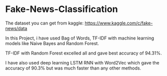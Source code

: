# Fake-News-Classification

The dataset you can get from kaggle: https://www.kaggle.com/c/fake-news/data

In this Project, i have used Bag of Words, TF-IDF with machine learning models like Naive Bayes and Random Forest.

TF-IDF with Random Forest excelled all and gave best accuracy of 94.31%. 

I have also used deep learning LSTM RNN with Word2Vec which gave the accuracy of 90.3% but was much faster than any other methods. 
